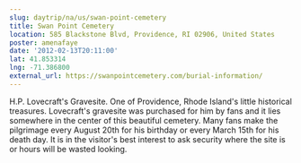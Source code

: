 ```yaml
---
slug: daytrip/na/us/swan-point-cemetery
title: Swan Point Cemetery
location: 585 Blackstone Blvd, Providence, RI 02906, United States
poster: amenafaye
date: '2012-02-13T20:11:00'
lat: 41.853314
lng: -71.386800
external_url: https://swanpointcemetery.com/burial-information/
---
```


H.P. Lovecraft's Gravesite. One of Providence, Rhode Island's little historical treasures. Lovecraft's gravesite was purchased for him by fans and it lies somewhere in the center of this beautiful cemetery. Many fans make the pilgrimage every August 20th for his birthday or every March 15th for his death day. It is in the visitor's best interest to ask security where the site is or hours will be wasted looking.

